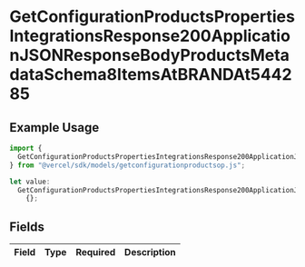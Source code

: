 # GetConfigurationProductsPropertiesIntegrationsResponse200ApplicationJSONResponseBodyProductsMetadataSchema8ItemsAtBRANDAt544285

## Example Usage

```typescript
import {
  GetConfigurationProductsPropertiesIntegrationsResponse200ApplicationJSONResponseBodyProductsMetadataSchema8ItemsAtBRANDAt544285,
} from "@vercel/sdk/models/getconfigurationproductsop.js";

let value:
  GetConfigurationProductsPropertiesIntegrationsResponse200ApplicationJSONResponseBodyProductsMetadataSchema8ItemsAtBRANDAt544285 =
    {};
```

## Fields

| Field       | Type        | Required    | Description |
| ----------- | ----------- | ----------- | ----------- |